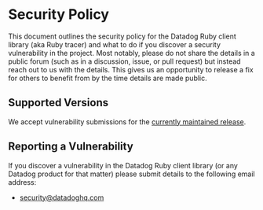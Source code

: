 # Security Policy

This document outlines the security policy for the Datadog Ruby client library (aka Ruby tracer) and what to do if you discover a security vulnerability in the project.
Most notably, please do not share the details in a public forum (such as in a discussion, issue, or pull request) but instead reach out to us with the details.
This gives us an opportunity to release a fix for others to benefit from by the time details are made public.

## Supported Versions

We accept vulnerability submissions for the [currently maintained release](https://github.com/DataDog/dd-trace-rb/releases).

## Reporting a Vulnerability

If you discover a vulnerability in the Datadog Ruby client library (or any Datadog product for that matter) please submit details to the following email address:

* [security@datadoghq.com](mailto:security@datadoghq.com)
